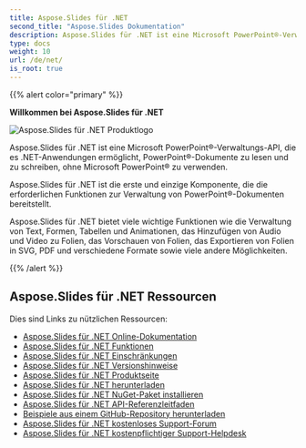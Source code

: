 ```yaml
---
title: Aspose.Slides für .NET
second_title: "Aspose.Slides Dokumentation"
description: Aspose.Slides für .NET ist eine Microsoft PowerPoint®-Verwaltungs-API, die es .NET-Anwendungen ermöglicht, PowerPoint®-Dokumente zu lesen und zu schreiben, ohne Microsoft PowerPoint® zu verwenden.
type: docs
weight: 10
url: /de/net/
is_root: true
---
```


{{% alert color="primary" %}}

**Willkommen bei Aspose.Slides für .NET**

![Aspose.Slides für .NET Produktlogo](home_1.png)

Aspose.Slides für .NET ist eine Microsoft PowerPoint®-Verwaltungs-API, die es .NET-Anwendungen ermöglicht, PowerPoint®-Dokumente zu lesen und zu schreiben, ohne Microsoft PowerPoint® zu verwenden.

Aspose.Slides für .NET ist die erste und einzige Komponente, die die erforderlichen Funktionen zur Verwaltung von PowerPoint®-Dokumenten bereitstellt.

Aspose.Slides für .NET bietet viele wichtige Funktionen wie die Verwaltung von Text, Formen, Tabellen und Animationen, das Hinzufügen von Audio und Video zu Folien, das Vorschauen von Folien, das Exportieren von Folien in SVG, PDF und verschiedene Formate sowie viele andere Möglichkeiten.

{{% /alert %}}

## Aspose.Slides für .NET Ressourcen

Dies sind Links zu nützlichen Ressourcen:

- [Aspose.Slides für .NET Online-Dokumentation](/slides/de/net/)
- [Aspose.Slides für .NET Funktionen](/slides/de/net/features-overview/)
- [Aspose.Slides für .NET Einschränkungen](/slides/de/net/known-issues/)
- [Aspose.Slides für .NET Versionshinweise](https://releases.aspose.com/slides/net/release-notes/)
- [Aspose.Slides für .NET Produktseite](https://products.aspose.com/slides/net/)
- [Aspose.Slides für .NET herunterladen](https://releases.aspose.com/slides/net/)
- [Aspose.Slides für .NET NuGet-Paket installieren](https://www.nuget.org/packages/Aspose.Slides.NET/)
- [Aspose.Slides für .NET API-Referenzleitfaden](https://reference.aspose.com/slides/net)
- [Beispiele aus einem GitHub-Repository herunterladen](https://github.com/aspose-slides/Aspose.Slides-for-.NET)
- [Aspose.Slides für .NET kostenloses Support-Forum](https://forum.aspose.com/c/slides/11)
- [Aspose.Slides für .NET kostenpflichtiger Support-Helpdesk](https://helpdesk.aspose.com/)